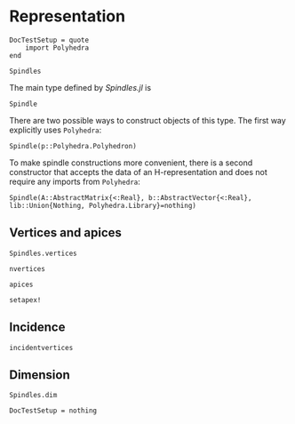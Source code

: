 # Representation

```@meta
DocTestSetup = quote
    import Polyhedra
end
```

```@docs
Spindles
```

The main type defined by *Spindles.jl* is

```@docs
Spindle
```

There are two possible ways to construct objects of this type. The first way explicitly uses `Polyhedra`:

```@docs
Spindle(p::Polyhedra.Polyhedron)
```

To make spindle constructions more convenient, there is a second constructor 
that accepts the data of an H-representation and does not require any imports from `Polyhedra`:
```@docs
Spindle(A::AbstractMatrix{<:Real}, b::AbstractVector{<:Real}, lib::Union{Nothing, Polyhedra.Library}=nothing)
```



## Vertices and apices

```@docs
Spindles.vertices
```

```@docs
nvertices
```

```@docs
apices
```

```@docs
setapex!
```

## Incidence 

```@docs
incidentvertices
```

## Dimension

```@docs
Spindles.dim
```


```@meta
DocTestSetup = nothing
```